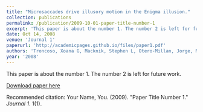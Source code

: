 ```yaml
---
title: "Microsaccades drive illusory motion in the Enigma illusion."
collection: publications
permalink: /publication/2009-10-01-paper-title-number-1
excerpt: 'This paper is about the number 1. The number 2 is left for future work.'
date: Oct 14, 2008
venue: 'Journal 1'
paperurl: 'http://academicpages.github.io/files/paper1.pdf'
authors: 'Troncoso, Xoana G, Macknik, Stephen L, Otero-Millan, Jorge, Martinez-Conde, Susana'
year: '2008'
---
```

This paper is about the number 1. The number 2 is left for future work.

[Download paper here](http://academicpages.github.io/files/paper1.pdf)

Recommended citation: Your Name, You. (2009). "Paper Title Number 1." <i>Journal 1</i>. 1(1).
